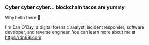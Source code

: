 ### Cyber cyber cyber... blockchain tacos are yummy

Why hello there 👋 

I'm Dan O'Day, a digital forensic analyst, incident responder, software developer, and reverse engineer. You can learn more about me at https://4n68r.com

<!--
**danzek/danzek** is a ✨ _special_ ✨ repository because its `README.md` (this file) appears on your GitHub profile.

Here are some ideas to get you started:

- 🔭 I’m currently working on ...
- 🌱 I’m currently learning ...
- 👯 I’m looking to collaborate on ...
- 🤔 I’m looking for help with ...
- 💬 Ask me about ...
- 📫 How to reach me: ...
- 😄 Pronouns: ...
- ⚡ Fun fact: ...
-->
